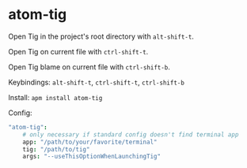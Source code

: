 # atom-tig

Open Tig in the project's root directory with `alt-shift-t`.

Open Tig on current file with `ctrl-shift-t`.

Open Tig blame on current file with `ctrl-shift-b`.

Keybindings: `alt-shift-t`, `ctrl-shift-t`, `ctrl-shift-b`

Install: `apm install atom-tig`

Config:
```coffeescript
"atom-tig":
    # only necessary if standard config doesn't find terminal app
    app: "/path/to/your/favorite/terminal"
    tig: "/path/to/tig"
    args: "--useThisOptionWhenLaunchingTig"
```
